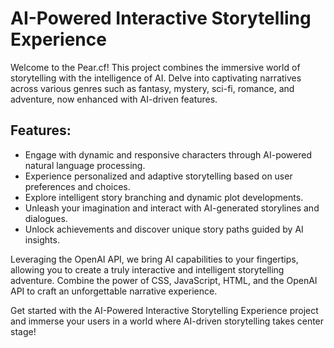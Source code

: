 # AI-Powered Interactive Storytelling Experience

Welcome to the Pear.cf! This project combines the immersive world of storytelling with the intelligence of AI. Delve into captivating narratives across various genres such as fantasy, mystery, sci-fi, romance, and adventure, now enhanced with AI-driven features.

## Features:

 - Engage with dynamic and responsive characters through AI-powered natural language processing.
 - Experience personalized and adaptive storytelling based on user preferences and choices.
 - Explore intelligent story branching and dynamic plot developments.
 - Unleash your imagination and interact with AI-generated storylines and dialogues.
 - Unlock achievements and discover unique story paths guided by AI insights.

Leveraging the OpenAI API, we bring AI capabilities to your fingertips, allowing you to create a truly interactive and intelligent storytelling adventure. Combine the power of CSS, JavaScript, HTML, and the OpenAI API to craft an unforgettable narrative experience.

Get started with the AI-Powered Interactive Storytelling Experience project and immerse your users in a world where AI-driven storytelling takes center stage!

